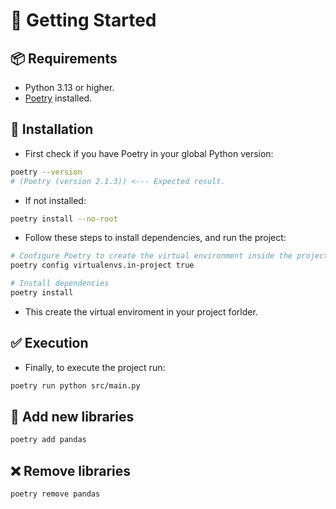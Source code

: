 # 🚀 Getting Started

## 📦 Requirements

- Python 3.13 or higher.
- [Poetry](https://python-poetry.org/docs/#installation) installed.

## 🔌 Installation

- First check if you have Poetry in your global Python version:

```bash
poetry --version
# (Poetry (version 2.1.3)) <--- Expected result.
```

- If not installed:

```bash
poetry install --no-root 
```

- Follow these steps to install dependencies, and run the project:

```bash
# Configure Poetry to create the virtual environment inside the project folder
poetry config virtualenvs.in-project true

# Install dependencies
poetry install
```

- This create the virtual enviroment in your project forlder. 

## ✅ Execution 

- Finally, to execute the project run:

```bash
poetry run python src/main.py 
```

## 📝 Add new libraries

```bash
poetry add pandas
```

## ❌ Remove libraries

```bash
poetry remove pandas
```